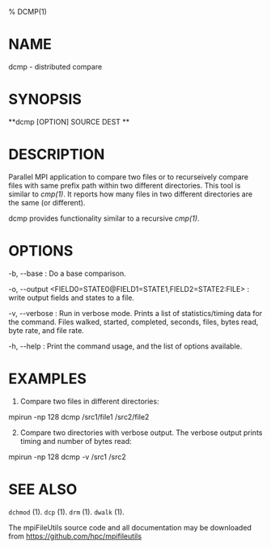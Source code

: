 % DCMP(1)

# NAME
dcmp - distributed compare

# SYNOPSIS
**dcmp [OPTION] SOURCE DEST ** 

# DESCRIPTION

Parallel MPI application to compare two files or to recurseively compare files with same prefix path within two different directories. This tool is similar to *cmp(1)*. It reports how many files in two different directories are the same (or different).

dcmp provides functionality similar to a recursive *cmp(1)*.  

# OPTIONS
-b, \--base 
: 	Do a base comparison.

-o, \--output <FIELD0=STATE0@FIELD1=STATE1,FIELD2=STATE2:FILE> 
: 	write output fields and states to a file. 

-v, \--verbose 
: 	Run in verbose mode.  Prints a list of statistics/timing data for the command. Files walked, started, completed, seconds, files, bytes read, byte rate, and file rate. 

-h, \--help 
: 	Print the command usage, and the list of options available. 

# EXAMPLES

1. Compare two files in different directories:

mpirun -np 128 dcmp /src1/file1 /src2/file2

2. Compare two directories with verbose output. The verbose output prints timing and number of bytes read:

mpirun -np 128 dcmp -v /src1 /src2

# SEE ALSO

`dchmod` (1). 
`dcp` (1). 
`drm` (1). 
`dwalk` (1).

The mpiFileUtils source code and all documentation may be downloaded from <https://github.com/hpc/mpifileutils>
